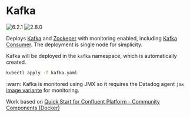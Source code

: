 # Kafka

![6.2.1](https://img.shields.io/badge/Confluent-6.2.1-173362?labelColor=f0f0f0&logo=ApacheKafka&logoColor=173362)
![2.8.0](https://img.shields.io/badge/Kafka-2.8.0-000000?labelColor=f0f0f0&logo=ApacheKafka&logoColor=000000)

Deploys [Kafka](https://docs.datadoghq.com/integrations/kafka) and [Zookeper](https://docs.datadoghq.com/integrations/zk) with monitoring enabled, including [Kafka Consumer](https://docs.datadoghq.com/integrations/kafka/#kafka-consumer-integration). The deployment is single node for simplicity.

Kafka will be deployed in the `kafka` namespace, which is automatically created.

```bash
kubectl apply -f kafka.yaml
```

:warn: Kafka is monitored using JMX so it requires the Datadog agent `jmx` [image variante](https://hub.docker.com/r/datadog/agent) for monitoring.

Work based on [Quick Start for Confluent Platform - Community Components (Docker)](https://docs.confluent.io/platform/current/quickstart/cos-docker-quickstart.html)
